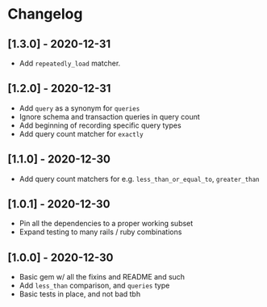 # Changelog

## [1.3.0] - 2020-12-31
- Add `repeatedly_load` matcher.

## [1.2.0] - 2020-12-31
- Add `query` as a synonym for `queries`
- Ignore schema and transaction queries in query count
- Add beginning of recording specific query types
- Add query count matcher for `exactly`

## [1.1.0] - 2020-12-30
- Add query count matchers for e.g. `less_than_or_equal_to`, `greater_than`

## [1.0.1] - 2020-12-30
- Pin all the dependencies to a proper working subset
- Expand testing to many rails / ruby combinations

## [1.0.0] - 2020-12-30
- Basic gem w/ all the fixins and README and such
- Add `less_than` comparison, and `queries` type
- Basic tests in place, and not bad tbh
 
